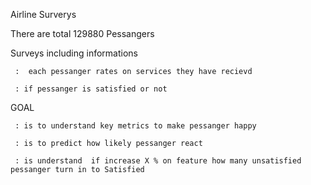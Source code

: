 Airline Surverys

There are total 129880 Pessangers

Surveys including informations
       
     :  each pessanger rates on services they have recievd 
     
     : if pessanger is satisfied or not

GOAL 

     : is to understand key metrics to make pessanger happy 
    
     : is to predict how likely pessanger react

     : is understand  if increase X % on feature how many unsatisfied pessanger turn in to Satisfied 
